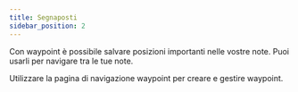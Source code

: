 ```yaml
---
title: Segnaposti
sidebar_position: 2
---
```


Con waypoint è possibile salvare posizioni importanti nelle vostre note. Puoi usarli per navigare tra le tue note.

Utilizzare la pagina di navigazione waypoint per creare e gestire waypoint.
